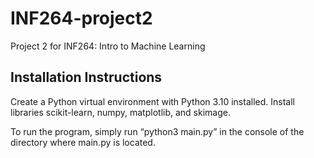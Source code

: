 # INF264-project2
Project 2 for INF264: Intro to Machine Learning

## Installation Instructions
Create a Python virtual environment with Python 3.10 installed. Install libraries scikit-learn, numpy, matplotlib, and skimage. 

To run the program, simply run “python3 main.py” in the console of the directory where main.py is located.
